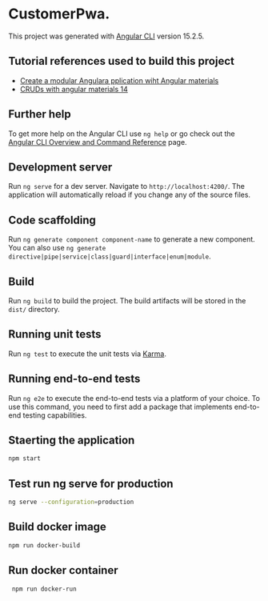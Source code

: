 # CustomerPwa.

This project was generated with [Angular CLI](https://github.com/angular/angular-cli) version 15.2.5.

## Tutorial references used to build this project

* [Create a modular Angulara pplication wiht Angular materials](https://dev.to/codingcatdev/angular-material-router-outlet-3292)
* [CRUDs with angular materials 14 ](https://www.learmoreseekmore.com/2022/10/angular-v14-angularmaterial-v14-crud-example.html)

## Further help

To get more help on the Angular CLI use `ng help` or go check out the [Angular CLI Overview and Command Reference](https://angular.io/cli) page.

## Development server

Run `ng serve` for a dev server. Navigate to `http://localhost:4200/`. The application will automatically reload if you change any of the source files.

## Code scaffolding

Run `ng generate component component-name` to generate a new component. You can also use `ng generate directive|pipe|service|class|guard|interface|enum|module`.

## Build

Run `ng build` to build the project. The build artifacts will be stored in the `dist/` directory.

## Running unit tests

Run `ng test` to execute the unit tests via [Karma](https://karma-runner.github.io).

## Running end-to-end tests

Run `ng e2e` to execute the end-to-end tests via a platform of your choice. To use this command, you need to first add a package that implements end-to-end testing capabilities.

## Staerting the application 
```sh
npm start 
```
## Test run ng serve for production
```sh
ng serve --configuration=production
```
## Build docker image 
```sh
npm run docker-build
```
## Run docker container 
```sh
 npm run docker-run
```